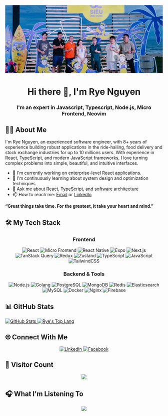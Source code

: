 <div align="center">
  <img src="assets/images/be-fest-2025.jpg" alt="Rye Nguyen - Software Engineer" />
  <h1>Hi there 👋, I'm Rye Nguyen</h1>
  <h3>I'm an expert in Javascript, Typescript, Node.js, Micro Frontend, Neovim</h3>
</div>

## 👨‍💻 About Me

I'm Rye Nguyen, an experienced software engineer, with 8+ years of experience building robust applications in the ride-hailing, food delivery and stock exchange industries for up to 10 millions users. With experience in React, TypeScript, and modern JavaScript frameworks, I love turning complex problems into simple, beautiful, and intuitive interfaces.

- 🔭 I'm currently working on enterprise-level React applications.
- 🌱 I'm continuously learning about system design and optimization techniques
- 💬 Ask me about React, TypeScript, and software architecture
- 📫 How to reach me: [Email](mailto:ryenguyen7411@gmail.com) or [LinkedIn](https://www.linkedin.com/in/ryenguyen7411)

**“Great things take time. For the greatest, it take your heart and mind.”**

## 🛠️ My Tech Stack

<div align="center">
  
### Frontend
![React](https://img.shields.io/badge/-React-61DAFB?style=for-the-badge&logo=react&logoColor=black)
![Micro Frontend](https://img.shields.io/badge/Micro_Frontend-000000?style=for-the-badge&logo=webpack&logoColor=white)
![React Native](https://img.shields.io/badge/React_Native-20232A?style=for-the-badge&logo=react&logoColor=61DAFB)
![Expo](https://img.shields.io/badge/Expo-000020?style=for-the-badge&logo=expo&logoColor=white)
![Next.js](https://img.shields.io/badge/-Next.js-000000?style=for-the-badge&logo=next.js&logoColor=white)
![TanStack Query](https://img.shields.io/badge/TanStack_Query-FF4154?style=for-the-badge&logo=react-query&logoColor=white)
![Redux](https://img.shields.io/badge/-Redux-764ABC?style=for-the-badge&logo=redux&logoColor=white)
![Zustand](https://img.shields.io/badge/Zustand-542C85?style=for-the-badge&logo=react&logoColor=white)
![TypeScript](https://img.shields.io/badge/-TypeScript-3178C6?style=for-the-badge&logo=typescript&logoColor=white)
![JavaScript](https://img.shields.io/badge/-JavaScript-F7DF1E?style=for-the-badge&logo=javascript&logoColor=black)
![TailwindCSS](https://img.shields.io/badge/-TailwindCSS-06B6D4?style=for-the-badge&logo=tailwindcss&logoColor=white)


### Backend & Tools
![Node.js](https://img.shields.io/badge/-Node.js-339933?style=for-the-badge&logo=node.js&logoColor=white)
![Golang](https://img.shields.io/badge/Go-00ADD8?style=for-the-badge&logo=go&logoColor=white)
![PostgreSQL](https://img.shields.io/badge/PostgreSQL-316192?style=for-the-badge&logo=postgresql&logoColor=white)
![MongoDB](https://img.shields.io/badge/MongoDB-4EA94B?style=for-the-badge&logo=mongodb&logoColor=white)
![Redis](https://img.shields.io/badge/Redis-DC382D?style=for-the-badge&logo=redis&logoColor=white)
![Elasticsearch](https://img.shields.io/badge/Elasticsearch-005571?style=for-the-badge&logo=elasticsearch&logoColor=white)
![MySQL](https://img.shields.io/badge/MySQL-4479A1?style=for-the-badge&logo=mysql&logoColor=white)
![Docker](https://img.shields.io/badge/-Docker-2496ED?style=for-the-badge&logo=docker&logoColor=white)
![Nginx](https://img.shields.io/badge/Nginx-009639?style=for-the-badge&logo=nginx&logoColor=white)
![Firebase](https://img.shields.io/badge/Firebase-FFCA28?style=for-the-badge&logo=firebase&logoColor=black)

</div>

## 📊 GitHub Stats

<div align="top">
  <a href="https://github.com/ryenguyen7411">
    <img src="https://github-readme-stats-ryenguyen7411.vercel.app/api?username=ryenguyen7411&count_private=true&show_icons=true&theme=radical&hide=prs,issues&show=reviews,prs_merged,prs_merged_percentage" alt="GitHub Stats" />
  </a>
  <a href="https://github.com/ryenguyen7411">
    <img src="https://github-readme-stats-ryenguyen7411.vercel.app/api/top-langs/?username=ryenguyen7411&hide=php&theme=radical" alt="Rye's Top Lang" />
  </a>
</div>

## 🌐 Connect With Me

<div align="center">
  <a href="https://linkedin.com/in/ryenguyen7411">
    <img src="https://img.shields.io/badge/LinkedIn-0077B5?style=for-the-badge&logo=linkedin&logoColor=white" alt="LinkedIn" />
  </a>
  <a href="https://facebook.com/ryenguyen7411">
    <img src="https://img.shields.io/badge/Facebook-1877F2?style=for-the-badge&logo=facebook&logoColor=white" alt="Facebook" />
  </a>
</div>

## 👀 Visitor Count

<div align="center">
  <img src="https://komarev.com/ghpvc/?username=ryenguyen7411&label=PROFILE+VIEWS&style=for-the-badge&color=brightgreen">
</div>

## 🎧 What I'm Listening To

<div align="center">
  <img src="https://spotify-github-profile.kittinanx.com/api/view?uid=31lreqqxxlbm42nlumxbvwgcklqy&cover_image=true&theme=novatorem" />
</div>
